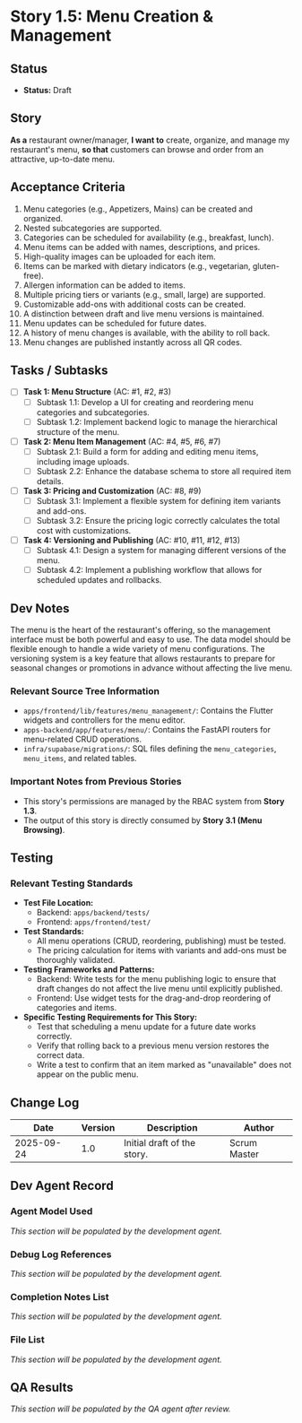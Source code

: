 <!-- Powered by BMAD™ Core -->

# Story 1.5: Menu Creation & Management

## Status
- **Status:** Draft

## Story
**As a** restaurant owner/manager,
**I want to** create, organize, and manage my restaurant's menu,
**so that** customers can browse and order from an attractive, up-to-date menu.

## Acceptance Criteria
1. Menu categories (e.g., Appetizers, Mains) can be created and organized.
2. Nested subcategories are supported.
3. Categories can be scheduled for availability (e.g., breakfast, lunch).
4. Menu items can be added with names, descriptions, and prices.
5. High-quality images can be uploaded for each item.
6. Items can be marked with dietary indicators (e.g., vegetarian, gluten-free).
7. Allergen information can be added to items.
8. Multiple pricing tiers or variants (e.g., small, large) are supported.
9. Customizable add-ons with additional costs can be created.
10. A distinction between draft and live menu versions is maintained.
11. Menu updates can be scheduled for future dates.
12. A history of menu changes is available, with the ability to roll back.
13. Menu changes are published instantly across all QR codes.

## Tasks / Subtasks
- [ ] **Task 1: Menu Structure** (AC: #1, #2, #3)
  - [ ] Subtask 1.1: Develop a UI for creating and reordering menu categories and subcategories.
  - [ ] Subtask 1.2: Implement backend logic to manage the hierarchical structure of the menu.
- [ ] **Task 2: Menu Item Management** (AC: #4, #5, #6, #7)
  - [ ] Subtask 2.1: Build a form for adding and editing menu items, including image uploads.
  - [ ] Subtask 2.2: Enhance the database schema to store all required item details.
- [ ] **Task 3: Pricing and Customization** (AC: #8, #9)
  - [ ] Subtask 3.1: Implement a flexible system for defining item variants and add-ons.
  - [ ] Subtask 3.2: Ensure the pricing logic correctly calculates the total cost with customizations.
- [ ] **Task 4: Versioning and Publishing** (AC: #10, #11, #12, #13)
  - [ ] Subtask 4.1: Design a system for managing different versions of the menu.
  - [ ] Subtask 4.2: Implement a publishing workflow that allows for scheduled updates and rollbacks.

## Dev Notes
The menu is the heart of the restaurant's offering, so the management interface must be both powerful and easy to use. The data model should be flexible enough to handle a wide variety of menu configurations. The versioning system is a key feature that allows restaurants to prepare for seasonal changes or promotions in advance without affecting the live menu.

### Relevant Source Tree Information
- `apps/frontend/lib/features/menu_management/`: Contains the Flutter widgets and controllers for the menu editor.
- `apps-backend/app/features/menu/`: Contains the FastAPI routers for menu-related CRUD operations.
- `infra/supabase/migrations/`: SQL files defining the `menu_categories`, `menu_items`, and related tables.

### Important Notes from Previous Stories
- This story's permissions are managed by the RBAC system from **Story 1.3**.
- The output of this story is directly consumed by **Story 3.1 (Menu Browsing)**.

## Testing
### Relevant Testing Standards
- **Test File Location:**
  - Backend: `apps/backend/tests/`
  - Frontend: `apps/frontend/test/`
- **Test Standards:**
  - All menu operations (CRUD, reordering, publishing) must be tested.
  - The pricing calculation for items with variants and add-ons must be thoroughly validated.
- **Testing Frameworks and Patterns:**
  - Backend: Write tests for the menu publishing logic to ensure that draft changes do not affect the live menu until explicitly published.
  - Frontend: Use widget tests for the drag-and-drop reordering of categories and items.
- **Specific Testing Requirements for This Story:**
  - Test that scheduling a menu update for a future date works correctly.
  - Verify that rolling back to a previous menu version restores the correct data.
  - Write a test to confirm that an item marked as "unavailable" does not appear on the public menu.

## Change Log
| Date       | Version | Description                 | Author       |
|------------|---------|-----------------------------|--------------|
| 2025-09-24 | 1.0     | Initial draft of the story. | Scrum Master |

## Dev Agent Record
### Agent Model Used
*This section will be populated by the development agent.*

### Debug Log References
*This section will be populated by the development agent.*

### Completion Notes List
*This section will be populated by the development agent.*

### File List
*This section will be populated by the development agent.*

## QA Results
*This section will be populated by the QA agent after review.*

